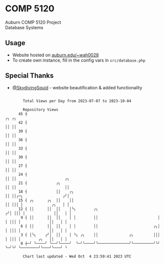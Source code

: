 # COMP 5120
Auburn COMP 5120 Project  
Database Systems

## Usage
- Website hosted on [auburn.edu/~wah0028](https://webhome.auburn.edu/~wah0028/)
- To create own instance, fill in the config vars in `src/database.php`

## Special Thanks
- [@SkydivingSquid](https://github.com/SkydivingSquid) - website beautification & added functionality

```

        Total Views per Day from 2023-07-07 to 2023-10-04

        Repository Views
      45 ┼                                                            ╭╮ ╭╮
      42 ┤                                                            ││ ││
      39 ┤                                                            ││ ││
      36 ┤                                                            ││ ││
      33 ┤                                                            ││ ││
      30 ┤                                                            ││ ││
      27 ┤                                                            ││ ││
      24 ┤                                                            ││ ││                      ╭╮
      21 ┤             ╭╮                                             ││ ││                      ││
      18 ┤             ││    ╭╮                                       ││ ││╭─╮                  ╭╯│
      15 ┤ ╭╮      ╭╮  ││    ││                                       ││ │││ │             ╭╮   │ │
      12 ┤ ││      ││  ││    │╰╮        ╭╮                           ╭╯│ │││ │             ││   │ │
       9 ┤ ││      ││  ││    │ │        ││                           │ │ │││ │             ││   │ │
       6 ┤ ││      ││  ││    │ │        ││                         ╭╮│ │ │││ │             ││   │ │
       3 ┤ │╰╮    ╭╯│  ││    │ ╰╮ ╭╮    ││              ╭╮         │││ │ │││ │        ╭╮   ││   │ │
       0 ┼─╯ ╰────╯ ╰──╯╰────╯  ╰─╯╰────╯╰──────────────╯╰─────────╯╰╯ ╰─╯╰╯ ╰────────╯╰───╯╰───╯ ╰

        Chart last updated - Wed Oct  4 23:59:41 2023 UTC
        
```
